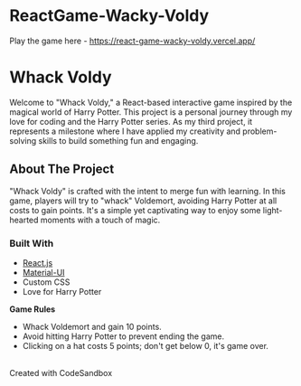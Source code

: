 # ReactGame-Wacky-Voldy
Play the game here - https://react-game-wacky-voldy.vercel.app/
<br />

# Whack Voldy

Welcome to "Whack Voldy," a React-based interactive game inspired by the magical world of Harry Potter. This project is a personal journey through my love for coding and the Harry Potter series. As my third project, it represents a milestone where I have applied my creativity and problem-solving skills to build something fun and engaging.

## About The Project

"Whack Voldy" is crafted with the intent to merge fun with learning. In this game, players will try to "whack" Voldemort, avoiding Harry Potter at all costs to gain points. It's a simple yet captivating way to enjoy some light-hearted moments with a touch of magic.

### Built With

- [React.js](https://reactjs.org/)
- [Material-UI](https://mui.com/)
- Custom CSS
- Love for Harry Potter

 **Game Rules**
 <br />
 
- Whack Voldemort and gain 10 points.
- Avoid hitting Harry Potter to prevent ending the game.
- Clicking on a hat costs 5 points; don't get below 0, it's game over.






<br /> Created with CodeSandbox <br /> 
